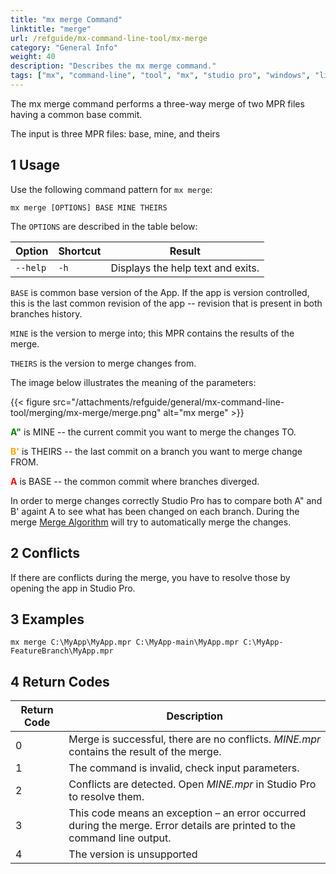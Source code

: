 ```yaml
---
title: "mx merge Command"
linktitle: "merge"
url: /refguide/mx-command-line-tool/mx-merge
category: "General Info"
weight: 40
description: "Describes the mx merge command."
tags: ["mx", "command-line", "tool", "mx", "studio pro", "windows", "linux", "merge"]
---
```


The mx merge command performs a three-way merge of two MPR files having a common base commit.

The input is three MPR files: base, mine, and theirs

## 1 Usage

Use the following command pattern for `mx merge`:

`mx merge [OPTIONS] BASE MINE THEIRS`

The `OPTIONS` are described in the table below:

| Option   | Shortcut | Result                            |
| -------- | -------- | --------------------------------- |
| `--help` | `-h`     | Displays the help text and exits. |

`BASE` is common base version of the App. If the app is version controlled, this is the last common revision of the app -- revision that is present in both branches history.

`MINE` is the version to merge into; this MPR contains the results of the merge.

`THEIRS` is the version to merge changes from.

The image below illustrates the meaning of the parameters:

{{< figure src="/attachments/refguide/general/mx-command-line-tool/merging/mx-merge/merge.png" alt="mx merge" >}}

<span style="color:green">**A"**</span> is MINE -- the current commit you want to merge the changes TO.

<span style="color:orange">**B'**</span> is THEIRS -- the last commit on a branch you want to merge change FROM.

<span style="color:red">**A**</span> is BASE -- the common commit where branches diverged.

In order to merge changes correctly Studio Pro has to compare both A" and B' againt A to see what has been changed on each branch. During the merge [Merge Algorithm](/refguide/merge-algorithm) will try to automatically merge the changes.
 
## 2 Conflicts

If there are conflicts during the merge, you have to resolve those by opening the app in Studio Pro.

## 3 Examples

`mx merge C:\MyApp\MyApp.mpr C:\MyApp-main\MyApp.mpr C:\MyApp-FeatureBranch\MyApp.mpr`

## 4 Return Codes

| Return Code | Description                                                  |
| ----------- | ------------------------------------------------------------ |
| 0           | Merge is successful, there are no conflicts. *MINE.mpr* contains the result of the merge. |
| 1           | The command is invalid, check input parameters.              |
| 2           | Conflicts are detected. Open *MINE.mpr* in Studio Pro to resolve them. |
| 3           | This code means an exception – an error occurred during the merge. Error details are printed to the command line output. |
| 4           | The version is unsupported
